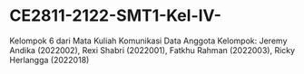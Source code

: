 # CE2811-2122-SMT1-Kel-IV-
Kelompok 6 dari Mata Kuliah Komunikasi Data
Anggota Kelompok: Jeremy Andika (2022002), Rexi Shabri (2022001), Fatkhu Rahman (2022003), Ricky Herlangga (2022018)
